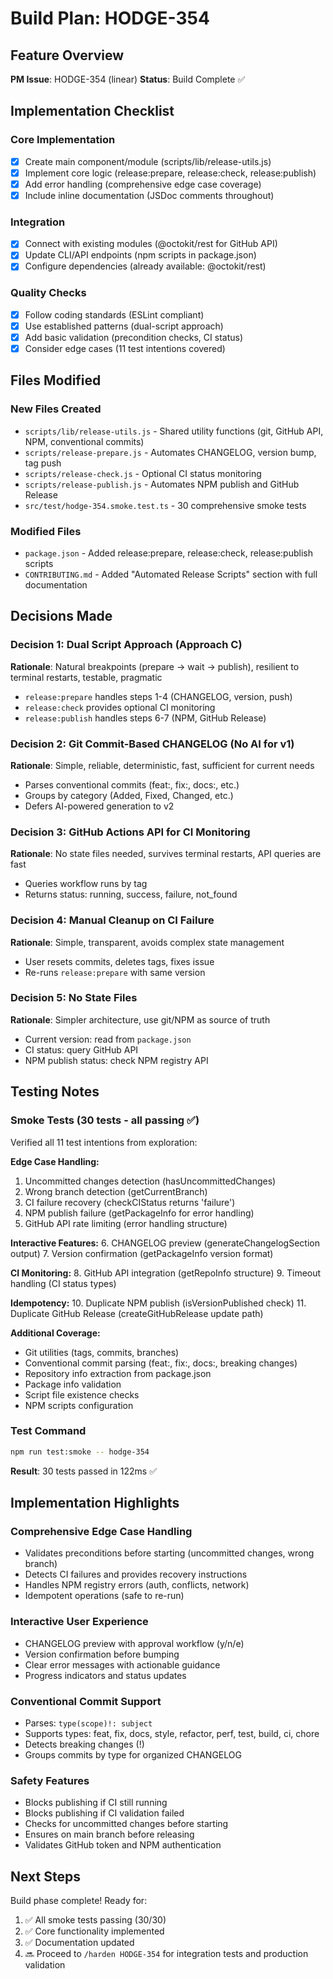 # Build Plan: HODGE-354

## Feature Overview
**PM Issue**: HODGE-354 (linear)
**Status**: Build Complete ✅

## Implementation Checklist

### Core Implementation
- [x] Create main component/module (scripts/lib/release-utils.js)
- [x] Implement core logic (release:prepare, release:check, release:publish)
- [x] Add error handling (comprehensive edge case coverage)
- [x] Include inline documentation (JSDoc comments throughout)

### Integration
- [x] Connect with existing modules (@octokit/rest for GitHub API)
- [x] Update CLI/API endpoints (npm scripts in package.json)
- [x] Configure dependencies (already available: @octokit/rest)

### Quality Checks
- [x] Follow coding standards (ESLint compliant)
- [x] Use established patterns (dual-script approach)
- [x] Add basic validation (precondition checks, CI status)
- [x] Consider edge cases (11 test intentions covered)

## Files Modified

### New Files Created
- `scripts/lib/release-utils.js` - Shared utility functions (git, GitHub API, NPM, conventional commits)
- `scripts/release-prepare.js` - Automates CHANGELOG, version bump, tag push
- `scripts/release-check.js` - Optional CI status monitoring
- `scripts/release-publish.js` - Automates NPM publish and GitHub Release
- `src/test/hodge-354.smoke.test.ts` - 30 comprehensive smoke tests

### Modified Files
- `package.json` - Added release:prepare, release:check, release:publish scripts
- `CONTRIBUTING.md` - Added "Automated Release Scripts" section with full documentation

## Decisions Made

### Decision 1: Dual Script Approach (Approach C)
**Rationale**: Natural breakpoints (prepare → wait → publish), resilient to terminal restarts, testable, pragmatic
- `release:prepare` handles steps 1-4 (CHANGELOG, version, push)
- `release:check` provides optional CI monitoring
- `release:publish` handles steps 6-7 (NPM, GitHub Release)

### Decision 2: Git Commit-Based CHANGELOG (No AI for v1)
**Rationale**: Simple, reliable, deterministic, fast, sufficient for current needs
- Parses conventional commits (feat:, fix:, docs:, etc.)
- Groups by category (Added, Fixed, Changed, etc.)
- Defers AI-powered generation to v2

### Decision 3: GitHub Actions API for CI Monitoring
**Rationale**: No state files needed, survives terminal restarts, API queries are fast
- Queries workflow runs by tag
- Returns status: running, success, failure, not_found

### Decision 4: Manual Cleanup on CI Failure
**Rationale**: Simple, transparent, avoids complex state management
- User resets commits, deletes tags, fixes issue
- Re-runs `release:prepare` with same version

### Decision 5: No State Files
**Rationale**: Simpler architecture, use git/NPM as source of truth
- Current version: read from `package.json`
- CI status: query GitHub API
- NPM publish status: check NPM registry API

## Testing Notes

### Smoke Tests (30 tests - all passing ✅)
Verified all 11 test intentions from exploration:

**Edge Case Handling:**
1. Uncommitted changes detection (hasUncommittedChanges)
2. Wrong branch detection (getCurrentBranch)
3. CI failure recovery (checkCIStatus returns 'failure')
4. NPM publish failure (getPackageInfo for error handling)
5. GitHub API rate limiting (error handling structure)

**Interactive Features:**
6. CHANGELOG preview (generateChangelogSection output)
7. Version confirmation (getPackageInfo version format)

**CI Monitoring:**
8. GitHub API integration (getRepoInfo structure)
9. Timeout handling (CI status types)

**Idempotency:**
10. Duplicate NPM publish (isVersionPublished check)
11. Duplicate GitHub Release (createGitHubRelease update path)

**Additional Coverage:**
- Git utilities (tags, commits, branches)
- Conventional commit parsing (feat:, fix:, docs:, breaking changes)
- Repository info extraction from package.json
- Package info validation
- Script file existence checks
- NPM scripts configuration

### Test Command
```bash
npm run test:smoke -- hodge-354
```

**Result**: 30 tests passed in 122ms ✅

## Implementation Highlights

### Comprehensive Edge Case Handling
- Validates preconditions before starting (uncommitted changes, wrong branch)
- Detects CI failures and provides recovery instructions
- Handles NPM registry errors (auth, conflicts, network)
- Idempotent operations (safe to re-run)

### Interactive User Experience
- CHANGELOG preview with approval workflow (y/n/e)
- Version confirmation before bumping
- Clear error messages with actionable guidance
- Progress indicators and status updates

### Conventional Commit Support
- Parses: `type(scope)!: subject`
- Supports types: feat, fix, docs, style, refactor, perf, test, build, ci, chore
- Detects breaking changes (!)
- Groups commits by type for organized CHANGELOG

### Safety Features
- Blocks publishing if CI still running
- Blocks publishing if CI validation failed
- Checks for uncommitted changes before starting
- Ensures on main branch before releasing
- Validates GitHub token and NPM authentication

## Next Steps

Build phase complete! Ready for:

1. ✅ All smoke tests passing (30/30)
2. ✅ Core functionality implemented
3. ✅ Documentation updated
4. 🔜 Proceed to `/harden HODGE-354` for integration tests and production validation
